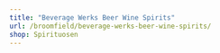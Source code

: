 ```yaml
---
title: "Beverage Werks Beer Wine Spirits"
url: /broomfield/beverage-werks-beer-wine-spirits/
shop: Spirituosen
---
```

